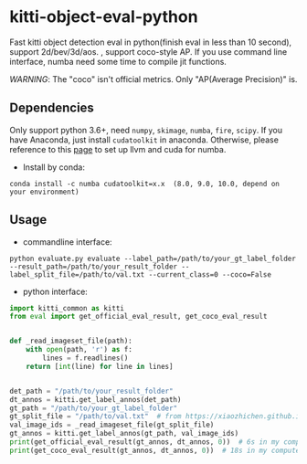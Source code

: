 # kitti-object-eval-python
Fast kitti object detection eval in python(finish eval in less than 10 second), support 2d/bev/3d/aos. , support coco-style AP. If you use command line interface, numba need some time to compile jit functions.

_WARNING_: The "coco" isn't official metrics. Only "AP(Average Precision)" is.
## Dependencies
Only support python 3.6+, need `numpy`, `skimage`, `numba`, `fire`, `scipy`. If you have Anaconda, just install `cudatoolkit` in anaconda. Otherwise, please reference to this [page](https://github.com/numba/numba#custom-python-environments) to set up llvm and cuda for numba.
* Install by conda:
```
conda install -c numba cudatoolkit=x.x  (8.0, 9.0, 10.0, depend on your environment) 
```
## Usage
* commandline interface:
```
python evaluate.py evaluate --label_path=/path/to/your_gt_label_folder --result_path=/path/to/your_result_folder --label_split_file=/path/to/val.txt --current_class=0 --coco=False
```
* python interface:

```Python
import kitti_common as kitti
from eval import get_official_eval_result, get_coco_eval_result


def _read_imageset_file(path):
    with open(path, 'r') as f:
        lines = f.readlines()
    return [int(line) for line in lines]


det_path = "/path/to/your_result_folder"
dt_annos = kitti.get_label_annos(det_path)
gt_path = "/path/to/your_gt_label_folder"
gt_split_file = "/path/to/val.txt"  # from https://xiaozhichen.github.io/files/mv3d/imagesets.tar.gz
val_image_ids = _read_imageset_file(gt_split_file)
gt_annos = kitti.get_label_annos(gt_path, val_image_ids)
print(get_official_eval_result(gt_annos, dt_annos, 0))  # 6s in my computer
print(get_coco_eval_result(gt_annos, dt_annos, 0))  # 18s in my computer
```